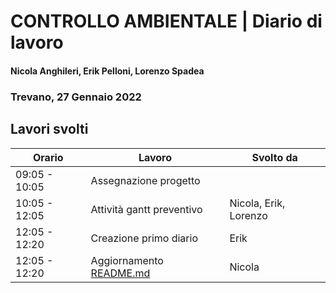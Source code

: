 # CONTROLLO AMBIENTALE | Diario di lavoro
#### Nicola Anghileri, Erik Pelloni, Lorenzo Spadea
### Trevano, 27 Gennaio 2022

## Lavori svolti


|Orario        |Lavoro                                  |Svolto da                  |
|--------------|----------------------------------------|---------------------------|
|09:05 - 10:05 |Assegnazione progetto                   |                           |
|10:05 - 12:05 |Attività gantt preventivo               | Nicola, Erik, Lorenzo     |
|12:05 - 12:20 |Creazione primo diario                  | Erik                      |
|12:05 - 12:20 |Aggiornamento [README.md](../README.md) | Nicola                    |


[//]: <> (##  Problemi riscontrati e soluzioni adottate)


[//]: <> (##  Punto della situazione rispetto alla pianificazione)


[//]: <> (## Programma di massima per la prossima giornata di lavoro)
